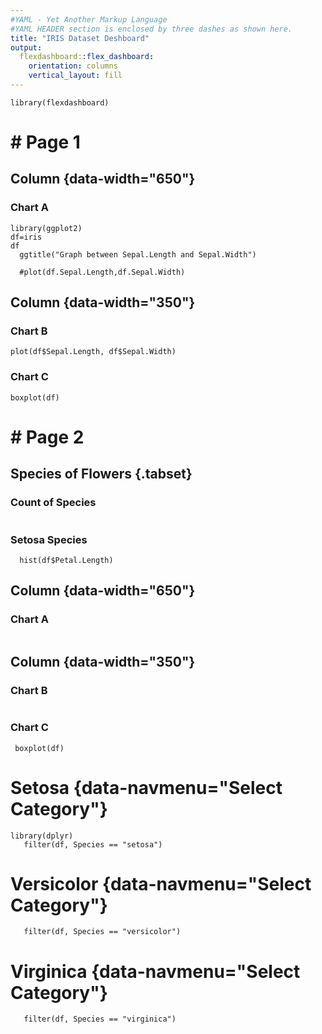```yaml
---
#YAML - Yet Another Markup Language
#YAML HEADER section is enclosed by three dashes as shown here.
title: "IRIS Dataset Deshboard"
output: 
  flexdashboard::flex_dashboard:
    orientation: columns
    vertical_layout: fill
---
```


```{r setup, include=FALSE}
library(flexdashboard)
```

# \# Page 1

## Column {data-width="650"}

### Chart A

```{r}
library(ggplot2)
df=iris
df
  ggtitle("Graph between Sepal.Length and Sepal.Width")
  
  #plot(df.Sepal.Length,df.Sepal.Width)
```

## Column {data-width="350"}

### Chart B

```{r}
plot(df$Sepal.Length, df$Sepal.Width)
```

### Chart C

```{r}
boxplot(df)
```

# \# Page 2

## Species of Flowers {.tabset}

### Count of Species

```{r}

```

### Setosa Species

```{r}
  hist(df$Petal.Length)

```

## Column {data-width="650"}

### Chart A

```{r}

```

## Column {data-width="350"}

### Chart B

```{r}

```

### Chart C

```{r}
 boxplot(df)
```

# Setosa {data-navmenu="Select Category"}
```{r} 
library(dplyr)
   filter(df, Species == "setosa")
```
# Versicolor {data-navmenu="Select Category"}

```{r} 
   filter(df, Species == "versicolor")
```
# Virginica {data-navmenu="Select Category"}
```{r} 
   filter(df, Species == "virginica")
```
